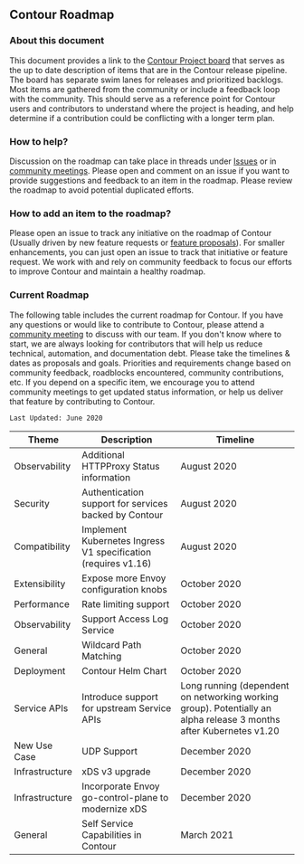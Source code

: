 ## Contour Roadmap

### About this document

This document provides a link to the [Contour Project board](https://github.com/orgs/projectcontour/projects/2) that serves as the up to date description of items that are in the Contour release pipeline. The board has separate swim lanes for releases and prioritized backlogs. Most items are gathered from the community or include a feedback loop with the community. This should serve as a reference point for Contour users and contributors to understand where the project is heading, and help determine if a contribution could be conflicting with a longer term plan. 

### How to help?

Discussion on the roadmap can take place in threads under [Issues](https://github.com/ProjectContour/Contour/issues) or in [community meetings](https://github.com/ProjectContour/community/blob/master/MEETING_SCHEDULE.md). Please open and comment on an issue if you want to provide suggestions and feedback to an item in the roadmap. Please review the roadmap to avoid potential duplicated efforts.

### How to add an item to the roadmap?
Please open an issue to track any initiative on the roadmap of Contour (Usually driven by new feature requests or [feature proposals](https://github.com/projectcontour/community/blob/master/GOVERNANCE.md#proposal-process)). For smaller enhancements, you can just open an issue to track that initiative or feature request. We work with and rely on community feedback to focus our efforts to improve Contour and maintain a healthy roadmap.

### Current Roadmap
The following table includes the current roadmap for Contour. If you have any questions or would like to contribute to Contour, please attend a [community meeting](https://projectcontour.io/community/) to discuss with our team. If you don't know where to start, we are always looking for contributors that will help us reduce technical, automation, and documentation debt.
Please take the timelines & dates as proposals and goals. Priorities and requirements change based on community feedback, roadblocks encountered, community contributions, etc. If you depend on a specific item, we encourage you to attend community meetings to get updated status information, or help us deliver that feature by contributing to Contour.

`Last Updated: June 2020`

|Theme|Description|Timeline|
|--|--|--|
|Observability|Additional HTTPProxy Status information|August 2020|
|Security|Authentication support for services backed by Contour|August 2020|
|Compatibility|Implement Kubernetes Ingress V1 specification (requires v1.16)|August 2020|
|Extensibility|Expose more Envoy configuration knobs|October 2020|
|Performance|Rate limiting support|October 2020|
|Observability|Support Access Log Service|October 2020|
|General|Wildcard Path Matching|October 2020|
|Deployment|Contour Helm Chart|October 2020|
|Service APIs|Introduce support for upstream Service APIs|Long running (dependent on networking working group). Potentially an alpha release 3 months after Kubernetes v1.20|
|New Use Case|UDP Support|December 2020|
|Infrastructure|xDS v3 upgrade|December 2020|
|Infrastructure|Incorporate Envoy go-control-plane to modernize xDS|December 2020|
|General|Self Service Capabilities in Contour|March 2021|


